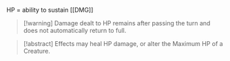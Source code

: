 HP = ability to sustain [[DMG]]

> [!warning] Damage dealt to HP remains after passing the turn and does not automatically return to full. 
> 
 
> [!abstract] Effects may heal HP damage, or alter the Maximum HP of a Creature.

